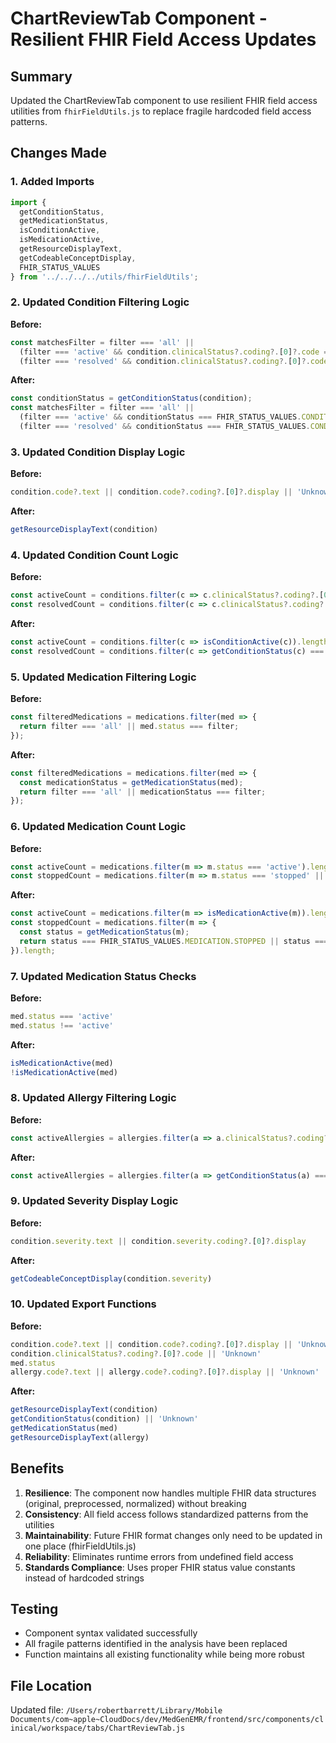# ChartReviewTab Component - Resilient FHIR Field Access Updates

## Summary
Updated the ChartReviewTab component to use resilient FHIR field access utilities from `fhirFieldUtils.js` to replace fragile hardcoded field access patterns.

## Changes Made

### 1. Added Imports
```javascript
import { 
  getConditionStatus, 
  getMedicationStatus, 
  isConditionActive, 
  isMedicationActive, 
  getResourceDisplayText, 
  getCodeableConceptDisplay, 
  FHIR_STATUS_VALUES 
} from '../../../../utils/fhirFieldUtils';
```

### 2. Updated Condition Filtering Logic
**Before:**
```javascript
const matchesFilter = filter === 'all' || 
  (filter === 'active' && condition.clinicalStatus?.coding?.[0]?.code === 'active') ||
  (filter === 'resolved' && condition.clinicalStatus?.coding?.[0]?.code === 'resolved');
```

**After:**
```javascript
const conditionStatus = getConditionStatus(condition);
const matchesFilter = filter === 'all' || 
  (filter === 'active' && conditionStatus === FHIR_STATUS_VALUES.CONDITION.ACTIVE) ||
  (filter === 'resolved' && conditionStatus === FHIR_STATUS_VALUES.CONDITION.RESOLVED);
```

### 3. Updated Condition Display Logic
**Before:**
```javascript
condition.code?.text || condition.code?.coding?.[0]?.display || 'Unknown'
```

**After:**
```javascript
getResourceDisplayText(condition)
```

### 4. Updated Condition Count Logic
**Before:**
```javascript
const activeCount = conditions.filter(c => c.clinicalStatus?.coding?.[0]?.code === 'active').length;
const resolvedCount = conditions.filter(c => c.clinicalStatus?.coding?.[0]?.code === 'resolved').length;
```

**After:**
```javascript
const activeCount = conditions.filter(c => isConditionActive(c)).length;
const resolvedCount = conditions.filter(c => getConditionStatus(c) === FHIR_STATUS_VALUES.CONDITION.RESOLVED).length;
```

### 5. Updated Medication Filtering Logic
**Before:**
```javascript
const filteredMedications = medications.filter(med => {
  return filter === 'all' || med.status === filter;
});
```

**After:**
```javascript
const filteredMedications = medications.filter(med => {
  const medicationStatus = getMedicationStatus(med);
  return filter === 'all' || medicationStatus === filter;
});
```

### 6. Updated Medication Count Logic
**Before:**
```javascript
const activeCount = medications.filter(m => m.status === 'active').length;
const stoppedCount = medications.filter(m => m.status === 'stopped' || m.status === 'completed').length;
```

**After:**
```javascript
const activeCount = medications.filter(m => isMedicationActive(m)).length;
const stoppedCount = medications.filter(m => {
  const status = getMedicationStatus(m);
  return status === FHIR_STATUS_VALUES.MEDICATION.STOPPED || status === FHIR_STATUS_VALUES.MEDICATION.COMPLETED;
}).length;
```

### 7. Updated Medication Status Checks
**Before:**
```javascript
med.status === 'active'
med.status !== 'active'
```

**After:**
```javascript
isMedicationActive(med)
!isMedicationActive(med)
```

### 8. Updated Allergy Filtering Logic
**Before:**
```javascript
const activeAllergies = allergies.filter(a => a.clinicalStatus?.coding?.[0]?.code === 'active');
```

**After:**
```javascript
const activeAllergies = allergies.filter(a => getConditionStatus(a) === FHIR_STATUS_VALUES.CONDITION.ACTIVE);
```

### 9. Updated Severity Display Logic
**Before:**
```javascript
condition.severity.text || condition.severity.coding?.[0]?.display
```

**After:**
```javascript
getCodeableConceptDisplay(condition.severity)
```

### 10. Updated Export Functions
**Before:**
```javascript
condition.code?.text || condition.code?.coding?.[0]?.display || 'Unknown'
condition.clinicalStatus?.coding?.[0]?.code || 'Unknown'
med.status
allergy.code?.text || allergy.code?.coding?.[0]?.display || 'Unknown'
```

**After:**
```javascript
getResourceDisplayText(condition)
getConditionStatus(condition) || 'Unknown'
getMedicationStatus(med)
getResourceDisplayText(allergy)
```

## Benefits

1. **Resilience**: The component now handles multiple FHIR data structures (original, preprocessed, normalized) without breaking
2. **Consistency**: All field access follows standardized patterns from the utilities
3. **Maintainability**: Future FHIR format changes only need to be updated in one place (fhirFieldUtils.js)
4. **Reliability**: Eliminates runtime errors from undefined field access
5. **Standards Compliance**: Uses proper FHIR status value constants instead of hardcoded strings

## Testing
- Component syntax validated successfully
- All fragile patterns identified in the analysis have been replaced
- Function maintains all existing functionality while being more robust

## File Location
Updated file: `/Users/robertbarrett/Library/Mobile Documents/com~apple~CloudDocs/dev/MedGenEMR/frontend/src/components/clinical/workspace/tabs/ChartReviewTab.js`